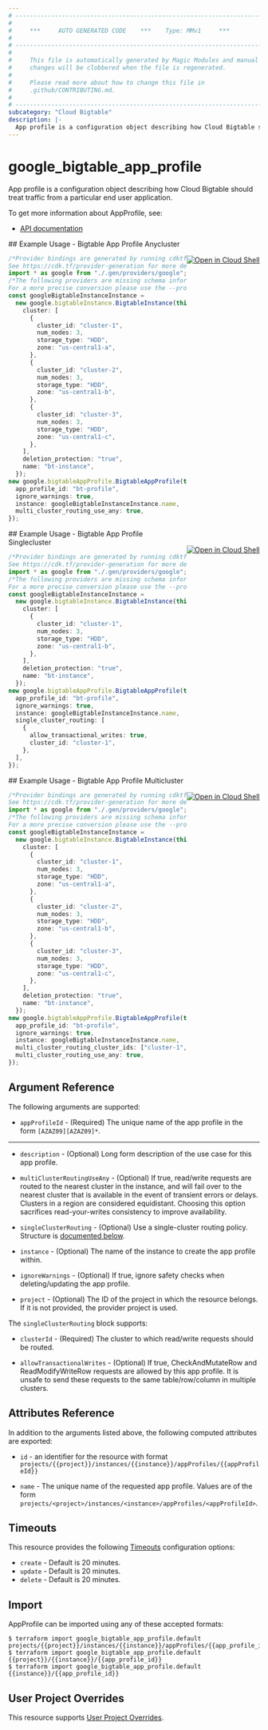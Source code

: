 ```yaml
---
# ----------------------------------------------------------------------------
#
#     ***     AUTO GENERATED CODE    ***    Type: MMv1     ***
#
# ----------------------------------------------------------------------------
#
#     This file is automatically generated by Magic Modules and manual
#     changes will be clobbered when the file is regenerated.
#
#     Please read more about how to change this file in
#     .github/CONTRIBUTING.md.
#
# ----------------------------------------------------------------------------
subcategory: "Cloud Bigtable"
description: |-
  App profile is a configuration object describing how Cloud Bigtable should treat traffic from a particular end user application.
---
```


# google\_bigtable\_app\_profile

App profile is a configuration object describing how Cloud Bigtable should treat traffic from a particular end user application.

To get more information about AppProfile, see:

* [API documentation](https://cloud.google.com/bigtable/docs/reference/admin/rest/v2/projects.instances.appProfiles)

<div class = "oics-button" style="float: right; margin: 0 0 -15px">
  <a href="https://console.cloud.google.com/cloudshell/open?cloudshell_git_repo=https%3A%2F%2Fgithub.com%2Fterraform-google-modules%2Fdocs-examples.git&cloudshell_working_dir=bigtable_app_profile_anycluster&cloudshell_image=gcr.io%2Fgraphite-cloud-shell-images%2Fterraform%3Alatest&open_in_editor=main.tf&cloudshell_print=.%2Fmotd&cloudshell_tutorial=.%2Ftutorial.md" target="_blank">
    <img alt="Open in Cloud Shell" src="//gstatic.com/cloudssh/images/open-btn.svg" style="max-height: 44px; margin: 32px auto; max-width: 100%;">
  </a>
</div>
## Example Usage - Bigtable App Profile Anycluster

```typescript
/*Provider bindings are generated by running cdktf get.
See https://cdk.tf/provider-generation for more details.*/
import * as google from "./.gen/providers/google";
/*The following providers are missing schema information and might need manual adjustments to synthesize correctly: google.
For a more precise conversion please use the --provider flag in convert.*/
const googleBigtableInstanceInstance =
  new google.bigtableInstance.BigtableInstance(this, "instance", {
    cluster: [
      {
        cluster_id: "cluster-1",
        num_nodes: 3,
        storage_type: "HDD",
        zone: "us-central1-a",
      },
      {
        cluster_id: "cluster-2",
        num_nodes: 3,
        storage_type: "HDD",
        zone: "us-central1-b",
      },
      {
        cluster_id: "cluster-3",
        num_nodes: 3,
        storage_type: "HDD",
        zone: "us-central1-c",
      },
    ],
    deletion_protection: "true",
    name: "bt-instance",
  });
new google.bigtableAppProfile.BigtableAppProfile(this, "ap", {
  app_profile_id: "bt-profile",
  ignore_warnings: true,
  instance: googleBigtableInstanceInstance.name,
  multi_cluster_routing_use_any: true,
});

```

<div class = "oics-button" style="float: right; margin: 0 0 -15px">
  <a href="https://console.cloud.google.com/cloudshell/open?cloudshell_git_repo=https%3A%2F%2Fgithub.com%2Fterraform-google-modules%2Fdocs-examples.git&cloudshell_working_dir=bigtable_app_profile_singlecluster&cloudshell_image=gcr.io%2Fgraphite-cloud-shell-images%2Fterraform%3Alatest&open_in_editor=main.tf&cloudshell_print=.%2Fmotd&cloudshell_tutorial=.%2Ftutorial.md" target="_blank">
    <img alt="Open in Cloud Shell" src="//gstatic.com/cloudssh/images/open-btn.svg" style="max-height: 44px; margin: 32px auto; max-width: 100%;">
  </a>
</div>
## Example Usage - Bigtable App Profile Singlecluster

```typescript
/*Provider bindings are generated by running cdktf get.
See https://cdk.tf/provider-generation for more details.*/
import * as google from "./.gen/providers/google";
/*The following providers are missing schema information and might need manual adjustments to synthesize correctly: google.
For a more precise conversion please use the --provider flag in convert.*/
const googleBigtableInstanceInstance =
  new google.bigtableInstance.BigtableInstance(this, "instance", {
    cluster: [
      {
        cluster_id: "cluster-1",
        num_nodes: 3,
        storage_type: "HDD",
        zone: "us-central1-b",
      },
    ],
    deletion_protection: "true",
    name: "bt-instance",
  });
new google.bigtableAppProfile.BigtableAppProfile(this, "ap", {
  app_profile_id: "bt-profile",
  ignore_warnings: true,
  instance: googleBigtableInstanceInstance.name,
  single_cluster_routing: [
    {
      allow_transactional_writes: true,
      cluster_id: "cluster-1",
    },
  ],
});

```

<div class = "oics-button" style="float: right; margin: 0 0 -15px">
  <a href="https://console.cloud.google.com/cloudshell/open?cloudshell_git_repo=https%3A%2F%2Fgithub.com%2Fterraform-google-modules%2Fdocs-examples.git&cloudshell_working_dir=bigtable_app_profile_multicluster&cloudshell_image=gcr.io%2Fgraphite-cloud-shell-images%2Fterraform%3Alatest&open_in_editor=main.tf&cloudshell_print=.%2Fmotd&cloudshell_tutorial=.%2Ftutorial.md" target="_blank">
    <img alt="Open in Cloud Shell" src="//gstatic.com/cloudssh/images/open-btn.svg" style="max-height: 44px; margin: 32px auto; max-width: 100%;">
  </a>
</div>
## Example Usage - Bigtable App Profile Multicluster

```typescript
/*Provider bindings are generated by running cdktf get.
See https://cdk.tf/provider-generation for more details.*/
import * as google from "./.gen/providers/google";
/*The following providers are missing schema information and might need manual adjustments to synthesize correctly: google.
For a more precise conversion please use the --provider flag in convert.*/
const googleBigtableInstanceInstance =
  new google.bigtableInstance.BigtableInstance(this, "instance", {
    cluster: [
      {
        cluster_id: "cluster-1",
        num_nodes: 3,
        storage_type: "HDD",
        zone: "us-central1-a",
      },
      {
        cluster_id: "cluster-2",
        num_nodes: 3,
        storage_type: "HDD",
        zone: "us-central1-b",
      },
      {
        cluster_id: "cluster-3",
        num_nodes: 3,
        storage_type: "HDD",
        zone: "us-central1-c",
      },
    ],
    deletion_protection: "true",
    name: "bt-instance",
  });
new google.bigtableAppProfile.BigtableAppProfile(this, "ap", {
  app_profile_id: "bt-profile",
  ignore_warnings: true,
  instance: googleBigtableInstanceInstance.name,
  multi_cluster_routing_cluster_ids: ["cluster-1", "cluster-2"],
  multi_cluster_routing_use_any: true,
});

```

## Argument Reference

The following arguments are supported:

* `appProfileId` -
  (Required)
  The unique name of the app profile in the form `[AZAZ09][AZAZ09]*`.

***

*   `description` -
    (Optional)
    Long form description of the use case for this app profile.

*   `multiClusterRoutingUseAny` -
    (Optional)
    If true, read/write requests are routed to the nearest cluster in the instance, and will fail over to the nearest cluster that is available
    in the event of transient errors or delays. Clusters in a region are considered equidistant. Choosing this option sacrifices read-your-writes
    consistency to improve availability.

*   `singleClusterRouting` -
    (Optional)
    Use a single-cluster routing policy.
    Structure is [documented below](#nested_single_cluster_routing).

*   `instance` -
    (Optional)
    The name of the instance to create the app profile within.

*   `ignoreWarnings` -
    (Optional)
    If true, ignore safety checks when deleting/updating the app profile.

*   `project` - (Optional) The ID of the project in which the resource belongs.
    If it is not provided, the provider project is used.

<a name="nested_single_cluster_routing"></a>The `singleClusterRouting` block supports:

*   `clusterId` -
    (Required)
    The cluster to which read/write requests should be routed.

*   `allowTransactionalWrites` -
    (Optional)
    If true, CheckAndMutateRow and ReadModifyWriteRow requests are allowed by this app profile.
    It is unsafe to send these requests to the same table/row/column in multiple clusters.

## Attributes Reference

In addition to the arguments listed above, the following computed attributes are exported:

*   `id` - an identifier for the resource with format `projects/{{project}}/instances/{{instance}}/appProfiles/{{appProfileId}}`

*   `name` -
    The unique name of the requested app profile. Values are of the form `projects/<project>/instances/<instance>/appProfiles/<appProfileId>`.

## Timeouts

This resource provides the following
[Timeouts](https://developer.hashicorp.com/terraform/plugin/sdkv2/resources/retries-and-customizable-timeouts) configuration options:

* `create` - Default is 20 minutes.
* `update` - Default is 20 minutes.
* `delete` - Default is 20 minutes.

## Import

AppProfile can be imported using any of these accepted formats:

```console
$ terraform import google_bigtable_app_profile.default projects/{{project}}/instances/{{instance}}/appProfiles/{{app_profile_id}}
$ terraform import google_bigtable_app_profile.default {{project}}/{{instance}}/{{app_profile_id}}
$ terraform import google_bigtable_app_profile.default {{instance}}/{{app_profile_id}}
```

## User Project Overrides

This resource supports [User Project Overrides](https://registry.terraform.io/providers/hashicorp/google/latest/docs/guides/provider_reference#user_project_override).
